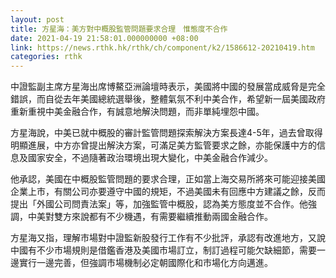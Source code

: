 ```yaml
---
layout: post
title: 方星海：美方對中概股監管問題要求合理　惟態度不合作
date: 2021-04-19 21:58:01.000000000 +08:00
link: https://news.rthk.hk/rthk/ch/component/k2/1586612-20210419.htm
categories: rthk
---
```


中證監副主席方星海出席博鰲亞洲論壇時表示，美國將中國的發展當成威脅是完全錯誤，而自從去年美國總統選舉後，整體氣氛不利中美合作，希望新一屆美國政府重新重視中美金融合作，有誠意地解決問題，而非單純埋怨中國。

方星海說，中美已就中概股的審計監管問題探索解決方案長達4-5年，過去曾取得明顯進展，中方亦曾提出解決方案，可滿足美方監管要求之餘，亦能保護中方的信息及國家安全，不過隨著政治環境出現大變化，中美金融合作減少。

他承認，美國在中概股監管問題的要求合理，正如當上海交易所將來可能迎接美國企業上市，有關公司亦要遵守中國的規矩，不過美國未有回應中方建議之餘，反而提出「外國公司問責法案」等，加強監管中概股，認為美方態度並不合作。他強調，中美對雙方來說都有不少機遇，有需要繼續推動兩國金融合作。

方星海又指，理解市場對中證監新股發行工作有不少批評，承認有改進地方，又說中國有不少市場規則是借鑑香港及美國市場訂立，制訂過程可能欠缺細節，需要一邊實行一邊完善，但強調市場機制必定朝國際化和市場化方向邁進。
